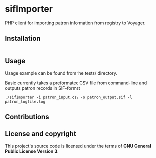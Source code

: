 # sifImporter

PHP client for importing patron information from registry to Voyager. 

## Installation

```
```

## Usage

Usage example can be found from the tests/ directory.

Basic currently takes a preformated CSV file from command-line and outputs patron records in SIF-format

```
./sifImporter -i patron_input.csv -o patron_output.sif -l patron_logfile.log
```



## Contributions

## License and copyright

This project's source code is licensed under the terms of **GNU General Public License Version 3**.
